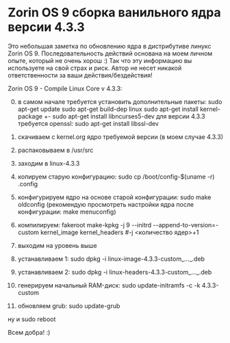 # Zorin OS 9 сборка ванильного ядра версии 4.3.3

Это небольшая заметка по обновлению ядра в дистрибутиве линукс Zorin OS 9.
Последовательность действий основана на моем личном опыте, который не очень хорош :)
Так что эту информацию вы используете на свой страх и риск. Автор не несет никакой
ответственности за ваши действия/бездействия!

Zorin OS 9 - Compile Linux Core v 4.3.3:

0) в самом начале требуется установить дополнительные пакеты:
	sudo apt-get update
	sudo apt-get build-dep linux
	sudo apt-get install kernel-package
	+- sudo apt-get install libncurses5-dev
	для версии 4.3.3 требуется openssl:
	sudo apt-get install libssl-dev

1) скачиваем с kernel.org ядро требуемой версии (в моем случае 4.3.3)

2) распаковываем в /usr/src

3) заходим в linux-4.3.3

4) копируем старую конфигурацию: sudo cp /boot/config-$(uname -r) .config

5) конфигурируем ядро на основе старой конфигурации: sudo make oldconfig (рекомендую просмотреть настройки ядра после конфигурации: make menuconfig)

6) компилируем: fakeroot make-kpkg -j 9 --initrd --append-to-version=-custom kernel_image kernel_headers #-j <количество ядер>+1

7) выходим на уровень выше 

8) устанавливаем 1: sudo dpkg -i linux-image-4.3.3-custom_..._.deb

9) устанавливаем 2: sudo dpkg -i linux-headers-4.3.3-custom_..._.deb

10) генерируем начальный RAM-диск: sudo update-initramfs -c -k 4.3.3-custom

11) обновляем grub: sudo update-grub

ну и sudo reboot

Всем добра! :)